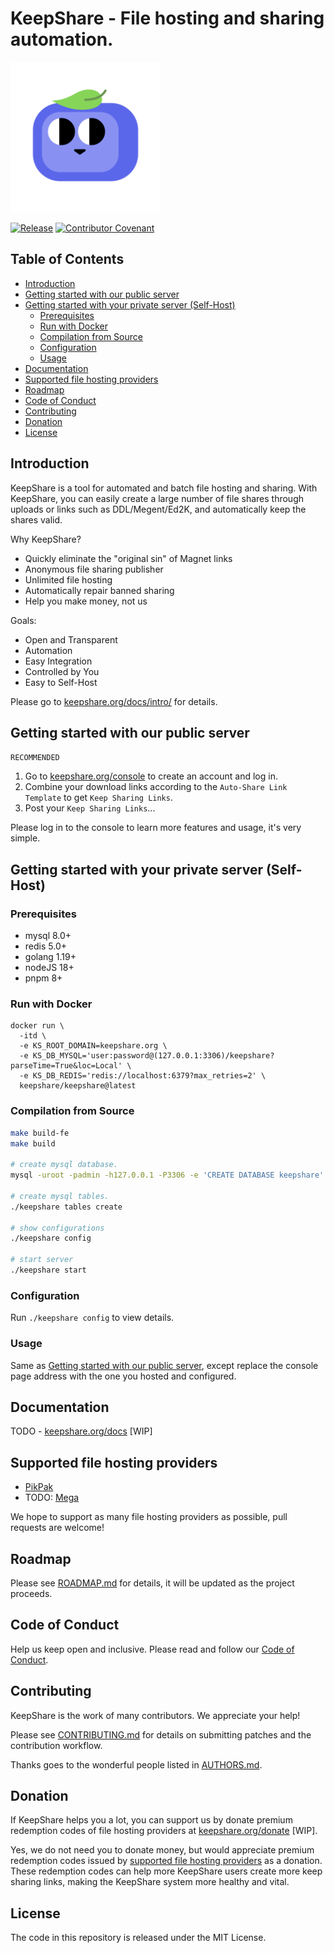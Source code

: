 # KeepShare - File hosting and sharing automation.

<img width="240" src="docs/logo.png">

[![Release](https://img.shields.io/github/release/KeepShareOrg/keepshare.svg?style=flat-square)](https://github.com/KeepShareOrg/keepshare/releases)
[![Contributor Covenant](https://img.shields.io/badge/Contributor%20Covenant-2.1-4baaaa.svg)](CODE_OF_CONDUCT.md)

## Table of Contents

- [Introduction](#introduction)
- [Getting started with our public server](#getting-started-with-our-public-server)
- [Getting started with your private server (Self-Host)](#getting-started-with-your-private-server-self-host)
    - [Prerequisites](#prerequisites)
    - [Run with Docker](#run-with-docker)
    - [Compilation from Source](#compilation-from-source)
    - [Configuration](#configuration)
    - [Usage](#usage)
- [Documentation](#documentation)
- [Supported file hosting providers](#supported-file-hosting-providers)
- [Roadmap](#roadmap)
- [Code of Conduct](#code-of-conduct)
- [Contributing](#contributing)
- [Donation](#donation)
- [License](#license)

## Introduction

KeepShare is a tool for automated and batch file hosting and sharing. With KeepShare, you can easily create a large number of file shares through uploads or links such as DDL/Megent/Ed2K, and automatically keep the shares valid.

Why KeepShare?
- Quickly eliminate the "original sin" of Magnet links
- Anonymous file sharing publisher
- Unlimited file hosting
- Automatically repair banned sharing
- Help you make money, not us

Goals:
- Open and Transparent
- Automation
- Easy Integration
- Controlled by You
- Easy to Self-Host

Please go to [keepshare.org/docs/intro/](https://keepshare.org/docs/intro/) for details.

## Getting started with our public server

`RECOMMENDED`

1. Go to [keepshare.org/console](https://keepshare.org/console) to create an account and log in.
2. Combine your download links according to the `Auto-Share Link Template` to get `Keep Sharing Links`.
3. Post your `Keep Sharing Links`...

Please log in to the console to learn more features and usage, it's very simple.

## Getting started with your private server (Self-Host)

### Prerequisites

- mysql 8.0+
- redis 5.0+
- golang 1.19+
- nodeJS 18+
- pnpm 8+

### Run with Docker

```
docker run \
  -itd \
  -e KS_ROOT_DOMAIN=keepshare.org \
  -e KS_DB_MYSQL='user:password@(127.0.0.1:3306)/keepshare?parseTime=True&loc=Local' \
  -e KS_DB_REDIS='redis://localhost:6379?max_retries=2' \
  keepshare/keepshare@latest
```

### Compilation from Source

``` bash
make build-fe
make build

# create mysql database.
mysql -uroot -padmin -h127.0.0.1 -P3306 -e 'CREATE DATABASE keepshare'

# create mysql tables.
./keepshare tables create

# show configurations
./keepshare config

# start server
./keepshare start

```

### Configuration

Run `./keepshare config` to view details.

### Usage

Same as [Getting started with our public server](#getting-started-with-our-public-server), except replace the console page address with the one you hosted and configured.

## Documentation

TODO - [keepshare.org/docs](https://keepshare.org/docs) [WIP]

## Supported file hosting providers

- [PikPak](https://mypikpak.com/)
- TODO: [Mega](https://mega.io/)

We hope to support as many file hosting providers as possible, pull requests are welcome!

## Roadmap

Please see [ROADMAP.md](ROADMAP.md) for details, it will be updated as the project proceeds.

## Code of Conduct

Help us keep open and inclusive. Please read and follow our [Code of Conduct](CODE_OF_CONDUCT.md).

## Contributing

KeepShare is the work of many contributors. We appreciate your help!

Please see [CONTRIBUTING.md](CONTRIBUTING.md) for details on submitting patches and the contribution workflow.

Thanks goes to the wonderful people listed in [AUTHORS.md](AUTHORS.md).

## Donation

If KeepShare helps you a lot, you can support us by donate premium redemption codes of file hosting providers at [keepshare.org/donate](https://keepshare.org/donate) [WIP].

Yes, we do not need you to donate money, but would appreciate premium redemption codes issued by [supported file hosting providers](#supported-file-hosting-providers) as a donation. These redemption codes can help more KeepShare users create more keep sharing links, making the KeepShare system more healthy and vital.

## License

The code in this repository is released under the MIT License.
